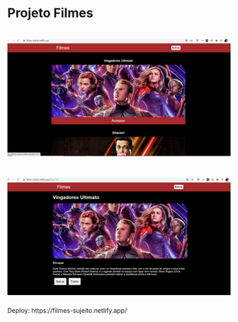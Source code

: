 # Projeto Filmes

<h1 align="center">
    <img alt="Filmes" title="Filmes" src=".github/filmes-home.png" />
</h1>
<h1 align="center">
    <img alt="Filmes" title="Filmes" src=".github/filmes-detalhes.png" />
</h1>
Deploy: https://filmes-sujeito.netlify.app/


